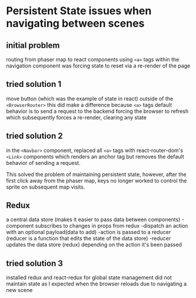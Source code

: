 # Persistent State issues when navigating between scenes 

## initial problem

routing from phaser map to react components using   `<a>` tags within the navigation component was forcing state to reset via a re-render of the page

## tried solution 1

move button (which was the example of state in react) outside of the `<BrowserRouter>`
this did make a difference because `<a>` tags default behavior is to send a request to the backend forcing the  browser to refresh which subsequently forces a re-render, clearing any state

## tried solution 2

in the `<Navbar>` component, replaced all `<a>` tags with react-router-dom's `<Link>` components which renders an anchor tag but removes the default behavior of sending a request. 

This solved the problem of maintaining persistent state, however, after the first click away from the phaser map, keys no longer worked to control the sprite on subsequent map visits. 

## Redux

a central data store (makes it easier to pass data between components)
  -component subscribes to changes in props from redux 
  -dispatch an action with an optional payload(data to add)
  -action is passed to a reducer (reducer is a function that edits the state of the data store)
  -reducer updates the data store (redux) depending on the action it's been passed 

## tried solution 3

installed redux and react-redux for global state management 
did not maintain state as I expected when the browser reloads due to navigating a new scene


